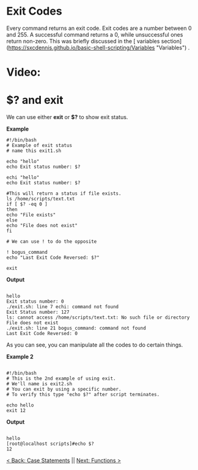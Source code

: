 # Exit Codes
Every command returns an exit code.
Exit codes are a number between 0 and 255.
A successful command returns a 0, while unsuccessful ones return non-zero. This was briefly discussed in the  [ variables section] (https://sxcdennis.github.io/basic-shell-scripting/Variables "Variables") .

# Video:


# $? and exit
 We can use either **exit** or **$?** to show exit status.

 **Example**

 ```
#!/bin/bash
# Example of exit status
# name this exit1.sh

echo "hello"
echo Exit status number: $?

echi "hello"
echo Exit status number: $?

#This will return a status if file exists.
ls /home/scripts/text.txt
if [ $? -eq 0 ]
then
echo "File exists"
else
echo "File does not exist"
fi

# We can use ! to do the opposite

! bogus_command
echo "Last Exit Code Reversed: $?"

exit
 ```

 **Output**

 ```

hello
Exit status number: 0
./exit.sh: line 7 echi: command not found
Exit Status number: 127
ls: cannot access /home/scripts/text.txt: No such file or directory
File does not exist
./exit.sh: line 21 bogus_command: command not found
Last Exit Code Reversed: 0

 ```
As you can see, you can manipulate all the codes to do certain things.

**Example 2**

```

#!/bin/bash
# This is the 2nd example of using exit.
# We'll name is exit2.sh
# You can exit by using a specific number.
# To verify this type "echo $?" after script terminates.

echo hello  
exit 12

```

**Output**

```

hello
[root@localhost scripts]#echo $?
12

```

[< Back: Case Statements](https://sxcdennis.github.io/basic-shell-scripting/Case%20Statements "Case Statements") || [Next: Functions >](https://sxcdennis.github.io/basic-shell-scripting/Functions "Functions")
